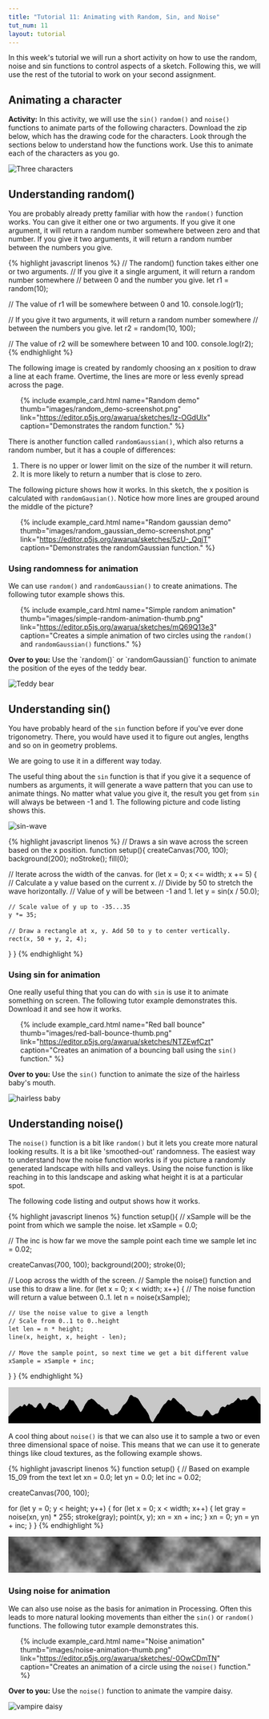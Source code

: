 ```yaml
---
title: "Tutorial 11: Animating with Random, Sin, and Noise"
tut_num: 11
layout: tutorial
---
```


<p class="lead">
  In this week's tutorial we will run a short activity on how to use the
  random, noise and sin functions to control aspects of a sketch. Following
  this, we will use the rest of the tutorial to work on your second
  assignment.
</p>

## Animating a character

<p class="task">
  <strong>Activity:</strong>
  In this activity, we will use the <code>sin()</code> <code>random()</code> and
  <code>noise()</code> functions to animate parts of the following characters.
  Download the zip below, which has the drawing code for the characters. Look
  through the sections below to understand how the functions work. Use this
  to animate each of the characters as you go.
</p>

![Three characters]({{site.baseurl}}{{page.url}}images/characters.png)

## Understanding random()

You are probably already pretty familiar with how the `random()` function works.
You can give it either one or two arguments. If you give it one argument, it
will return a random number somewhere between zero and that number. If you give
it two arguments, it will return a random number between the numbers you give.

{% highlight javascript linenos %}
// The random() function takes either one or two arguments.
// If you give it a single argument, it will return a random number somewhere
// between 0 and the number you give.
let r1 = random(10);

// The value of r1 will be somewhere between 0 and 10.
console.log(r1);

// If you give it two arguments, it will return a random number somewhere
// between the numbers you give.
let r2 = random(10, 100);

// The value of r2 will be somewhere between 10 and 100.
console.log(r2);
{% endhighlight %}

The following image is created by randomly choosing an x position to draw a line
at each frame. Overtime, the lines are more or less evenly spread across the
page.

<ul class="code-list">

  {% include example_card.html name="Random demo" thumb="images/random_demo-screenshot.png" link="https://editor.p5js.org/awarua/sketches/lz-OGdUIx" caption="Demonstrates the random function." %}

</ul>

There is another function called `randomGaussian()`, which also returns a random
number, but it has a couple of differences:

1. There is no upper or lower limit on the size of the number it will return.
2. It is more likely to return a number that is close to zero.

The following picture shows how it works. In this sketch, the x position is
calculated with `randomGausian()`. Notice how more lines are grouped around the
middle of the picture?

<ul class="code-list">

  {% include example_card.html name="Random gaussian demo" thumb="images/random_gaussian_demo-screenshot.png" link="https://editor.p5js.org/awarua/sketches/5zU-_QqjT" caption="Demonstrates the randomGaussian function." %}

</ul>

### Using randomness for animation

We can use `random()` and `randomGaussian()` to create animations. The following
tutor example shows this.

<ul class="code-list">

  {% include example_card.html name="Simple random animation" thumb="images/simple-random-animation-thumb.png" link="https://editor.p5js.org/awarua/sketches/mQ69Q13e3" caption="Creates a simple animation of two circles using the <code>random()</code> and <code>randomGaussian()</code> functions." %}

</ul>

<div class="task">
  <p><strong>Over to you:</strong> Use the `random()` or `randomGaussian()`
  function to animate the position of the eyes of the teddy bear.</p>
  <img alt="Teddy bear" src="{{site.baseurl}}{{page.url}}images/character_2.png">
</div>

## Understanding sin()

You have probably heard of the `sin` function before if you've ever done
trigonometry. There, you would have used it to figure out angles, lengths
and so on in geometry problems.

We are going to use it in a different way today.

The useful thing about the `sin` function is that if you give it a
sequence of numbers as arguments, it will generate a wave pattern that you
can use to animate things. No matter what value you give it, the result you
get from `sin` will always be between -1 and 1. The following picture and
code listing shows this.

![sin-wave]({{site.baseurl}}{{page.url}}images/sin_wave-screenshot.png)

{% highlight javascript linenos %}
// Draws a sin wave across the screen based on the x position.
function setup(){
  createCanvas(700, 100);
  background(200);
  noStroke();
  fill(0);

  // Iterate across the width of the canvas.
  for (let x = 0; x <= width; x += 5) {
    // Calculate a y value based on the current x.
    // Divide by 50 to stretch the wave horizontally.
    // Value of y will be between -1 and 1.
    let y = sin(x / 50.0);

    // Scale value of y up to -35...35
    y *= 35;

    // Draw a rectangle at x, y. Add 50 to y to center vertically.
    rect(x, 50 + y, 2, 4);
  }
}
{% endhighlight %}

### Using sin for animation

One really useful thing that you can do with `sin` is use it to animate
something on screen. The following tutor example demonstrates this. Download it
and see how it works.

<ul class="code-list">

  {% include example_card.html name="Red ball bounce" thumb="images/red-ball-bounce-thumb.png" link="https://editor.p5js.org/awarua/sketches/NTZEwfCzt" caption="Creates an animation of a bouncing ball using the <code>sin()</code> function." %}

</ul>

<div class="task">
  <p><strong>Over to you:</strong> Use the <code>sin()</code> function to animate
  the size of the hairless baby's mouth.</p>
  <img alt="hairless baby" src="{{site.baseurl}}{{page.url}}images/character_1.png">
</div>

## Understanding noise()

The `noise()` function is a bit like `random()` but it lets you create more
natural looking results. It is a bit like 'smoothed-out' randomness. The easiest
way to understand how the noise function works is if you picture a randomly
generated landscape with hills and valleys. Using the noise function is like
reaching in to this landscape and asking what height it is at a particular spot.

The following code listing and output shows how it works.

{% highlight javascript linenos %}
function setup(){
  // xSample will be the point from which we sample the noise.
  let xSample = 0.0;

  // The inc is how far we move the sample point each time we sample
  let inc = 0.02;

  createCanvas(700, 100);
  background(200);
  stroke(0);

  // Loop across the width of the screen.
  // Sample the noise() function and use this to draw a line.
  for (let x = 0; x < width; x++) {
    // The noise function will return a value between 0..1.
    let n = noise(xSample);

    // Use the noise value to give a length 
    // Scale from 0..1 to 0..height
    let len = n * height;
    line(x, height, x, height - len);

    // Move the sample point, so next time we get a bit different value
    xSample = xSample + inc;
  }
}
{% endhighlight %}

![Perlin noise demo](images/perlin_noise_1d_demo-screenshot.png)

A cool thing about `noise()` is that we can also use it to sample a two or even
three dimensional space of noise. This means that we can use it to generate
things like cloud textures, as the following example shows.

{% highlight javascript linenos %}
function setup() {
  // Based on example 15_09 from the text
  let xn = 0.0;
  let yn = 0.0;
  let inc = 0.02;

  createCanvas(700, 100);

  for (let y = 0; y < height; y++) {
    for (let x = 0; x < width; x++) {
      let gray = noise(xn, yn) * 255;
      stroke(gray);
      point(x, y);
      xn = xn + inc;
    }
    xn = 0;
    yn = yn + inc;
  }
}
{% endhighlight %}

![Perlin noise 2d demo](images/perlin_noise_2d_demo-screenshot.png)

### Using noise for animation

We can also use noise as the basis for animation in Processing. Often this leads
to more natural looking movements than either the `sin()` or `random()`
functions. The following tutor example demonstrates this.

<ul class="code-list">

  {% include example_card.html name="Noise animation" thumb="images/noise-animation-thumb.png" link="https://editor.p5js.org/awarua/sketches/-0OwCDmTN" caption="Creates an animation of a circle using the <code>noise()</code> function." %}

</ul>

<div class="task">
  <p><strong>Over to you:</strong> Use the <code>noise()</code> function to animate
  the vampire daisy.</p>
  <img alt="vampire daisy" src="{{site.baseurl}}{{page.url}}images/character_3.png">
</div>

